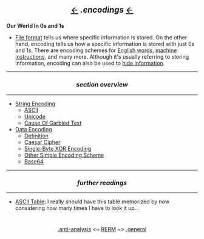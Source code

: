 ## *<p align='center'><a href="/contents/anti-analysis/anti-analysis.md"><-</a>  .encodings  <a href="/contents/general/general.md"><-</a></p>*

__Our World In 0s and 1s__
* [File format](https://github.com/yellowbyte/reverse-engineering-reference-manual/blob/master/contents/file-formats/file-formats.md) tells us where specific information is stored. On the other hand, encoding tells us how a specific information is stored with just 0s and 1s. There are encoding schemes for [English words](https://github.com/yellowbyte/reverse-engineering-reference-manual/blob/master/contents/encodings/String_Encoding.md), [machine instructions](https://github.com/yellowbyte/reverse-engineering-reference-manual/blob/master/contents/instruction-sets/instruction-sets.md), and many more. Although it's usually referring to storing information, encoding can also be used to [hide information](https://github.com/yellowbyte/reverse-engineering-reference-manual/blob/master/contents/encodings/Data_Encoding.md).

---
### *<p align='center'> section overview </p>*
---
* [String Encoding](String_Encoding.md)
  * [ASCII](String_Encoding.md#-ascii-)
  * [Unicode](String_Encoding.md#-unicode-)
  * [Cause Of Garbled Text](String_Encoding.md#-cause-of-garbled-text-)
* [Data Encoding](Data_Encoding.md)
  * [Definition](Data_Encoding.md#-definition-)
  * [Caesar Cipher](Data_Encoding.md#-caesar-cipher-)
  * [Single-Byte XOR Encoding](Data_Encoding.md#-single-byte-xor-encoding-)
  * [Other Simple Encoding Scheme](Data_Encoding.md#-other-simple-encoding-scheme-)
  * [Base64](Data_Encoding.md#-base64-)

---
### *<p align='center'> further readings </p>*
---
* [ASCII Table](http://www.asciitable.com/): I really should have this table memorized by now considering how many times I have to look it up...

#
<p align='center'><a href="/contents/anti-analysis/anti-analysis.md">.anti-analysis</a> <~ <a href="/README.md#-reverse-engineering-reference-manual-beta-">RERM</a> ~> <a href="/contents/general/general.md">.general</a></p>
